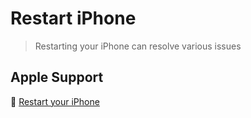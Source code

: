 # Restart iPhone

> Restarting your iPhone can resolve various issues

## Apple Support

:link: [Restart your iPhone](https://support.apple.com/en-us/HT201559)
